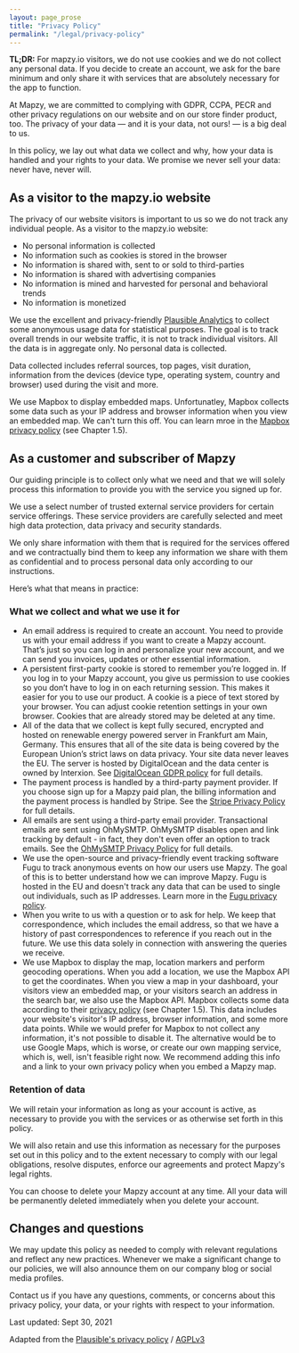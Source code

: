 ```yaml
---
layout: page_prose
title: "Privacy Policy"
permalink: "/legal/privacy-policy"
---
```



**TL;DR:** For mapzy.io visitors, we do not use cookies and we do not collect any personal data. If you decide to create an account, we ask for the bare minimum and only share it with services that are absolutely necessary for the app to function.

At Mapzy, we are committed to complying with GDPR, CCPA, PECR and other privacy regulations on our website and on our store finder product, too. The privacy of your data — and it is your data, not ours! — is a big deal to us.

In this policy, we lay out what data we collect and why, how your data is handled and your rights to your data. We promise we never sell your data: never have, never will.


## As a visitor to the mapzy.io website

The privacy of our website visitors is important to us so we do not track any individual people. As a visitor to the mapzy.io website:
* No personal information is collected
* No information such as cookies is stored in the browser
* No information is shared with, sent to or sold to third-parties
* No information is shared with advertising companies
* No information is mined and harvested for personal and behavioral trends
* No information is monetized

We use the excellent and privacy-friendly [Plausible Analytics](https://plausible.io/) to collect some anonymous usage data for statistical purposes. The goal is to track overall trends in our website traffic, it is not to track individual visitors. All the data is in aggregate only. No personal data is collected.

Data collected includes referral sources, top pages, visit duration, information from the devices (device type, operating system, country and browser) used during the visit and more.

We use Mapbox to display embedded maps. Unfortunatley, Mapbox collects some data such as your IP address and browser information when you view an embedded map. We can't turn this off. You can learn mroe in the [Mapbox privacy policy](https://www.mapbox.com/legal/privacy) (see Chapter 1.5).

## As a customer and subscriber of Mapzy

Our guiding principle is to collect only what we need and that we will solely process this information to provide you with the service you signed up for.

We use a select number of trusted external service providers for certain service offerings. These service providers are carefully selected and meet high data protection, data privacy and security standards.

We only share information with them that is required for the services offered and we contractually bind them to keep any information we share with them as confidential and to process personal data only according to our instructions.

Here’s what that means in practice:

### What we collect and what we use it for

* An email address is required to create an account. You need to provide us with your email address if you want to create a Mapzy account. That’s just so you can log in and personalize your new account, and we can send you invoices, updates or other essential information.
* A persistent first-party cookie is stored to remember you’re logged in. If you log in to your Mapzy account, you give us permission to use cookies so you don’t have to log in on each returning session. This makes it easier for you to use our product. A cookie is a piece of text stored by your browser. You can adjust cookie retention settings in your own browser. Cookies that are already stored may be deleted at any time.
* All of the data that we collect is kept fully secured, encrypted and hosted on renewable energy powered server in Frankfurt am Main, Germany. This ensures that all of the site data is being covered by the European Union’s strict laws on data privacy. Your site data never leaves the EU. The server is hosted by DigitalOcean and the data center is owned by Interxion. See [DigitalOcean GDPR policy](https://www.digitalocean.com/legal/gdpr-faq/) for full details.
* The payment process is handled by a third-party payment provider. If you choose sign up for a Mapzy paid plan, the billing information and the payment process is handled by Stripe. See the [Stripe Privacy Policy](https://stripe.com/privacy) for full details.
* All emails are sent using a third-party email provider. Transactional emails are sent using OhMySMTP. OhMySMTP disables open and link tracking by default - in fact, they don't even offer an option to track emails. See the [OhMySMTP Privacy Policy](https://ohmysmtp.com/privacy) for full details.
* We use the open-source and privacy-friendly event tracking software Fugu to track anonymous events on how our users use Mapzy. The goal of this is to better understand how we can improve Mapzy. Fugu is hosted in the EU and doesn't track any data that can be used to single out individuals, such as IP addresses. Learn more in the [Fugu privacy policy](https://fugu.lol/legal/privacy).
* When you write to us with a question or to ask for help. We keep that correspondence, which includes the email address, so that we have a history of past correspondences to reference if you reach out in the future. We use this data solely in connection with answering the queries we receive.
* We use Mapbox to display the map, location markers and perform geocoding operations. When you add a location, we use the Mapbox API to get the coordinates. When you view a map in your dashboard, your visitors view an embedded map, or your visitors search an address in the search bar, we also use the Mapbox API. Mapbox collects some data according to their [privacy policy](https://www.mapbox.com/legal/privacy) (see Chapter 1.5). This data includes your website's visitor's IP address, browser information, and some more data points. While we would prefer for Mapbox to not collect any information, it's not possible to disable it. The alternative would be to use Google Maps, which is worse, or create our own mapping service, which is, well, isn't feasible right now. We recommend adding this info and a link to your own privacy policy when you embed a Mapzy map.

### Retention of data

We will retain your information as long as your account is active, as necessary to provide you with the services or as otherwise set forth in this policy.

We will also retain and use this information as necessary for the purposes set out in this policy and to the extent necessary to comply with our legal obligations, resolve disputes, enforce our agreements and protect Mapzy's legal rights.

You can choose to delete your Mapzy account at any time. All your data will be permanently deleted immediately when you delete your account.


## Changes and questions

We may update this policy as needed to comply with relevant regulations and reflect any new practices. Whenever we make a significant change to our policies, we will also announce them on our company blog or social media profiles.

Contact us if you have any questions, comments, or concerns about this privacy policy, your data, or your rights with respect to your information.

Last updated: Sept 30, 2021

Adapted from the [Plausible's privacy policy](https://plausible.io/privacy) / [AGPLv3](https://github.com/plausible/analytics/blob/master/LICENSE.md)